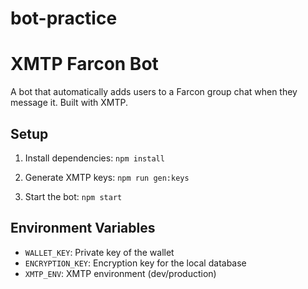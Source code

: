 # bot-practice

# XMTP Farcon Bot

A bot that automatically adds users to a Farcon group chat when they message it. Built with XMTP.

## Setup

1. Install dependencies: `npm install`

2. Generate XMTP keys: `npm run gen:keys`

3. Start the bot: `npm start`

## Environment Variables

- `WALLET_KEY`: Private key of the wallet
- `ENCRYPTION_KEY`: Encryption key for the local database
- `XMTP_ENV`: XMTP environment (dev/production)
